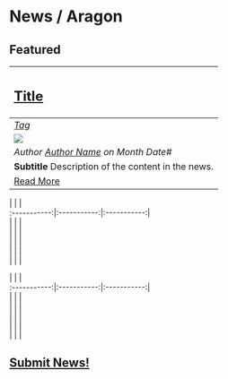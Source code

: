 # News / Aragon

## **Featured**
[<h2>Title</h2>](URI_to_news) |
:-----------|
[_Tag_](tag.md) |
![](../../images/monthly_no_image.png) |
_Author [Author Name](URI_to_author_profile) on Month Date#_ |
**Subtitle** Description of the content in the news. |
[Read More](URI_to_news) |

| | |  
:-----------:|:-----------:|:-----------:|  
| | |  
| | |  
| | |  
| | |  
| | |  

| | |  
:-----------:|:-----------:|:-----------:|  
| | |  
| | |  
| | |  
| | |  
| | |  

## [Submit News!](../guides/guide_for_submitting_news.md)
